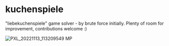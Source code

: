 # kuchenspiele
"liebekuchenspiele" game solver - by brute force initially. Plenty of room for improvement, contributions welcome :)

![PXL_20221113_113209549 MP](https://user-images.githubusercontent.com/14994784/201519527-2a6c2223-c450-47f0-9967-97b4b0218c85.jpg)
